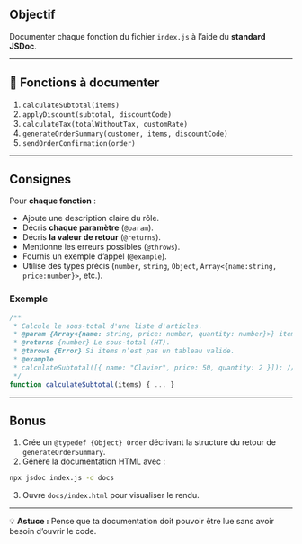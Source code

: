 ## Objectif
Documenter chaque fonction du fichier `index.js` à l’aide du **standard JSDoc**.

---

## 🧱 Fonctions à documenter
1. `calculateSubtotal(items)`  
2. `applyDiscount(subtotal, discountCode)` 
3. `calculateTax(totalWithoutTax, customRate)`
4. `generateOrderSummary(customer, items, discountCode)`
5. `sendOrderConfirmation(order)`

---

## Consignes
Pour **chaque fonction** :
- Ajoute une description claire du rôle.  
- Décris **chaque paramètre** (`@param`).  
- Décris **la valeur de retour** (`@returns`).  
- Mentionne les erreurs possibles (`@throws`).  
- Fournis un exemple d’appel (`@example`).  
- Utilise des types précis (`number`, `string`, `Object`, `Array<{name:string, price:number}>`, etc.).  

### Exemple
```js
/**
 * Calcule le sous-total d'une liste d'articles.
 * @param {Array<{name: string, price: number, quantity: number}>} items - Liste d'articles.
 * @returns {number} Le sous-total (HT).
 * @throws {Error} Si items n’est pas un tableau valide.
 * @example
 * calculateSubtotal([{ name: "Clavier", price: 50, quantity: 2 }]); // 100
 */
function calculateSubtotal(items) { ... }
```

---

## Bonus
1. Crée un `@typedef {Object} Order` décrivant la structure du retour de `generateOrderSummary`.  
2. Génère la documentation HTML avec :
```bash
npx jsdoc index.js -d docs
```
3. Ouvre `docs/index.html` pour visualiser le rendu.

---

💡 **Astuce :** Pense que ta documentation doit pouvoir être lue sans avoir besoin d’ouvrir le code.
